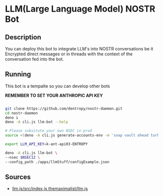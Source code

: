 # LLM(Large Language Model) NOSTR Bot

## Description

You can deploy this bot to integrate LLM's into NOSTR conversations be it Encrypted direct messages or in threads with the context of the conversation fed into the bot.

## Running

This bot is a tempalte so you can develop other bots

**REMEMBER TO SET YOUR ANTHROPIC API KEY**

``` bash

git clone https://github.com/dentropy/nostr-daemon.git
cd nostr-daemon
deno i
deno -A cli.js llm-bot --help

# Please subsitute your own NSEC in prod
source <(deno -A cli.js generate-accounts-env -m 'soap vault ahead turkey runway erosion february snow modify copy nephew rude')

export LLM_API_KEY=k-ant-api03-ENTROPY

deno -A cli.js llm-bot \
--nsec $NSEC12 \
--config_path ./apps/llmStuff/configExample.json

```

## Sources

* [llm.js/src/index.js themaximalist/llm.js](https://github.com/themaximalist/llm.js/blob/cb88e2eb5ae9e8f439791f60c14838fa4dfd80ab/src/index.js#L75C21-L75C28)

